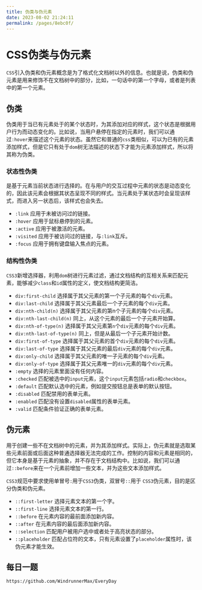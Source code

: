 ```yaml
---
title: 伪类与伪元素
date: 2023-08-02 21:24:11
permalink: /pages/8ebc0f/
---
```

# CSS伪类与伪元素

`CSS`引入伪类和伪元素概念是为了格式化文档树以外的信息。也就是说，伪类和伪元素是用来修饰不在文档树中的部分，比如，一句话中的第一个字母，或者是列表中的第一个元素。

## 伪类
伪类用于当已有元素处于的某个状态时，为其添加对应的样式，这个状态是根据用户行为而动态变化的。比如说，当用户悬停在指定的元素时，我们可以通过`:hover`来描述这个元素的状态。虽然它和普通的`css`类相似，可以为已有的元素添加样式，但是它只有处于`dom`树无法描述的状态下才能为元素添加样式，所以将其称为伪类。

### 状态性伪类
是基于元素当前状态进行选择的。在与用户的交互过程中元素的状态是动态变化的，因此该元素会根据其状态呈现不同的样式。当元素处于某状态时会呈现该样式，而进入另一状态后，该样式也会失去。

* `:link` 应用于未被访问过的链接。
* `:hover` 应用于鼠标悬停到的元素。
* `:active` 应用于被激活的元素。
* `:visited` 应用于被访问过的链接，与`:link`互斥。
* `:focus` 应用于拥有键盘输入焦点的元素。

### 结构性伪类
`CSS3`新增选择器，利用`dom`树进行元素过滤，通过文档结构的互相关系来匹配元素，能够减少`class`和`id`属性的定义，使文档结构更简洁。

* `div:first-child` 选择属于其父元素的第一个子元素的每个`div`元素。
* `div:last-child` 选择属于其父元素最后一个子元素的每个`div`元素。
* `div:nth-child(n)` 选择属于其父元素的第n个子元素的每个`div`元素。
* `div:nth-last-child(n)` 同上，从这个元素的最后一个子元素开始算。
* `div:nth-of-type(n)` 选择属于其父元素第`n`个`div`元素的每个`div`元素。
* `div:nth-last-of-type(n)` 同上，但是从最后一个子元素开始计数。
* `div:first-of-type` 选择属于其父元素的首个`div`元素的每个`div`元素。
* `div:last-of-type` 选择属于其父元素的最后`div`元素的每个`div`元素。
* `div:only-child` 选择属于其父元素的唯一子元素的每个`div`元素。
* `div:only-of-type` 选择属于其父元素唯一的`div`元素的每个`div`元素。
* `:empty` 选择的元素里面没有任何内容。
* `:checked` 匹配被选中的`input`元素，这个`input`元素包括`radio`和`checkbox`。
* `:default` 匹配默认选中的元素，例如提交按钮总是表单的默认按钮。
* `:disabled` 匹配禁用的表单元素。
* `:enabled` 匹配没有设置`disabled`属性的表单元素。
* `:valid` 匹配条件验证正确的表单元素。

## 伪元素
用于创建一些不在文档树中的元素，并为其添加样式。实际上，伪元素就是选取某些元素前面或后面这种普通选择器无法完成的工作。控制的内容和元素是相同的，但它本身是基于元素的抽象，并不存在于文档结构中。比如说，我们可以通过`::before`来在一个元素前增加一些文本，并为这些文本添加样式。  

`CSS3`规范中要求使用单冒号`:`用于`CSS3`伪类，双冒号`::`用于 `CSS3`伪元素，目的是区分伪类和伪元素。

* `::first-letter` 选择元素文本的第一个字。
* `::first-line` 选择元素文本的第一行。
* `::before` 在元素内容的最前面添加新内容。
* `::after` 在元素内容的最后面添加新内容。
* `::selection` 匹配用户被用户选中或者处于高亮状态的部分。
* `::placeholder` 匹配占位符的文本，只有元素设置了`placeholder`属性时，该伪元素才能生效。


## 每日一题

```
https://github.com/WindrunnerMax/EveryDay
```
